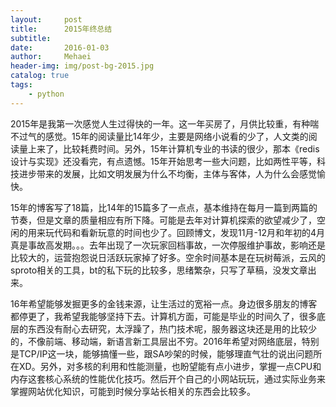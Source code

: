 ```yaml
---
layout:     post
title:      2015年终总结
subtitle:   
date:       2016-01-03
author:     Mehaei
header-img: img/post-bg-2015.jpg
catalog: true
tags:
    - python
---
```

2015年是我第一次感觉人生过得快的一年。这一年买房了，月供比较重，有种喘不过气的感觉。15年的阅读量比14年少，主要是网络小说看的少了，人文类的阅读量上来了，比较耗费时间。另外，15年计算机专业的书读的很少，那本《redis设计与实现》还没看完，有点遗憾。15年开始思考一些大问题，比如两性平等，科技进步带来的发展，比如文明发展为什么不均衡，主体与客体，人为什么会感觉愉快。

15年的博客写了18篇，比14年的15篇多了一点点，基本维持在每月一篇到两篇的节奏，但是文章的质量相应有所下降。可能是去年对计算机探索的欲望减少了，空闲的用来玩代码和看新玩意的时间也少了。回顾博文，发现11月-12月和年初的4月真是事故高发期。。。去年出现了一次玩家回档事故，一次停服维护事故，影响还是比较大的，运营抱怨说日活跃玩家掉了好多。空余时间基本是在玩树莓派，云风的sproto相关的工具，bt的私下玩的比较多，思绪繁杂，只写了草稿，没发文章出来。

16年希望能够发掘更多的金钱来源，让生活过的宽裕一点。身边很多朋友的博客都停更了，我希望我能够坚持下去。计算机方面，可能是毕业的时间久了，很多底层的东西没有耐心去研究，太浮躁了，热门技术呢，服务器这块还是用的比较少的，不像前端、移动端，新语言新工具层出不穷。2016年希望对网络底层，特别是TCP/IP这一块，能够搞懂一些，跟SA吵架的时候，能够理直气壮的说出问题所在XD。另外，对多核的利用和性能测量，也盼望能有点小进步，掌握一点CPU和内存这套核心系统的性能优化技巧。然后开个自己的小网站玩玩，通过实际业务来掌握网站优化知识，可能到时候分享站长相关的东西会比较多。
